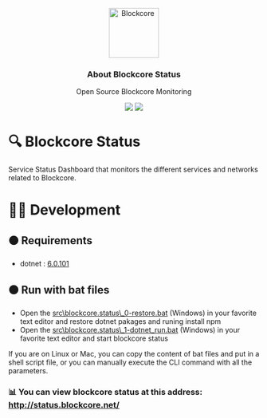 <p align="center">
  <p align="center">
    <img src="https://user-images.githubusercontent.com/5221349/72841405-93c2ce80-3c96-11ea-844b-3e1ff782b1ae.png" height="100" alt="Blockcore" />
  </p>
  <h3 align="center">
    About Blockcore Status
  </h3>
  <p align="center">
    Open Source Blockcore Monitoring 
  </p>
  <p align="center">
      <a href="https://github.com/block-core/blockcore-status/actions"><img src="https://github.com/block-core/blockcore/workflows/Build/badge.svg" /></a>
      <a href="https://github.com/block-core/blockcore-status/actions"><img src="https://github.com/block-core/blockcore/workflows/Publish%20Release%20Packages/badge.svg" /></a>
  </p>
</p>

# 🔍 Blockcore Status

Service Status Dashboard that monitors the different services and networks related to Blockcore.

# 🧑‍💻 Development

## 🟠 Requirements

- dotnet : [6.0.101](https://dotnet.microsoft.com/en-us/download/dotnet/6.0)

## 🟠 Run with bat files

 - Open the [src\blockcore.status\\_0-restore.bat](https://github.com/block-core/blockcore-status/blob/main/src/blockcore.status/_0-restore.bat) (Windows) in your favorite text editor and restore dotnet pakages and runing install npm
 - Open the [src\blockcore.status\\_1-dotnet_run.bat](https://github.com/block-core/blockcore-status/blob/main/src/blockcore.status/_1-dotnet_run.bat) (Windows) in your favorite text editor and start blockcore status

If you are on Linux or Mac, you can copy the content of bat files and put in a shell script file, or you can manually execute the CLI command with all the parameters.

### 📊 You can view blockcore status at this address: http://status.blockcore.net/

